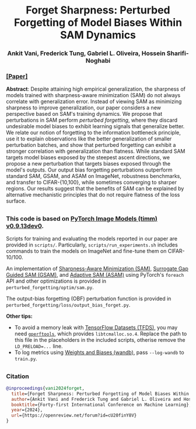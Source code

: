 <h1 align="center">Forget Sharpness: Perturbed Forgetting of Model Biases Within SAM Dynamics</h1>
<h3 align="center">Ankit Vani, Frederick Tung, Gabriel L. Oliveira, Hossein Sharifi-Noghabi</h3>

### [[Paper]](https://openreview.net/pdf?id=cU20finY8V)

**Abstract**: Despite attaining high empirical generalization, the sharpness of models trained with sharpness-aware minimization (SAM) do not always correlate with generalization error. Instead of viewing SAM as minimizing sharpness to improve generalization, our paper considers a new perspective based on SAM's training dynamics. We propose that perturbations in SAM perform *perturbed forgetting*, where they discard undesirable model biases to exhibit learning signals that generalize better. We relate our notion of forgetting to the information bottleneck principle, use it to explain observations like the better generalization of smaller perturbation batches, and show that perturbed forgetting can exhibit a stronger correlation with generalization than flatness. While standard SAM targets model biases exposed by the steepest ascent directions, we propose a new perturbation that targets biases exposed through the model's outputs. Our output bias forgetting perturbations outperform standard SAM, GSAM, and ASAM on ImageNet, robustness benchmarks, and transfer to CIFAR-{10,100}, while sometimes converging to sharper regions. Our results suggest that the benefits of SAM can be explained by alternative mechanistic principles that do not require flatness of the loss surface.

##

### This code is based on [PyTorch Image Models (timm) v0.9.13dev0](https://github.com/huggingface/pytorch-image-models/tree/f2fdd97e9f859285363c05988820c9350b737e59).

Scripts for training and evaluating the models reported in our paper are provided in `scripts/`. Particularly, `scripts/run_experiments.sh` includes commands to train the models on ImageNet and fine-tune them on CIFAR-10/100.

An implementation of [Sharpness-Aware Minimization (SAM)](https://arxiv.org/abs/2010.01412), [Surrogate Gap Guided SAM (GSAM)](https://arxiv.org/abs/2203.08065), and [Adaptive SAM (ASAM)](https://arxiv.org/abs/2102.11600) using PyTorch's `foreach` API and other optimizations is provided in `perturbed_forgetting/optim/sam.py`.

The output-bias forgetting (OBF) perturbation function is provided in `perturbed_forgetting/loss/output_bias_forget.py`.

**Other tips:**

- To avoid a memory leak with [TensorFlow Datasets (TFDS)](https://www.tensorflow.org/datasets/overview), you may need [`gperftools`](https://github.com/gperftools/gperftools), which provides `libtcmalloc.so.4`. Replace the path to this file in the placeholders in the included scripts, otherise remove the `LD_PRELOAD=...` line.
- To log metrics using [Weights and Biases (wandb)](https://docs.wandb.ai/), pass `--log-wandb` to `train.py`.

##

### Citation
```bibtex
@inproceedings{vani2024forget,
  title={Forget Sharpness: Perturbed Forgetting of Model Biases Within {SAM} Dynamics},
  author={Ankit Vani and Frederick Tung and Gabriel L. Oliveira and Hossein Sharifi-Noghabi},
  booktitle={Forty-first International Conference on Machine Learning},
  year={2024},
  url={https://openreview.net/forum?id=cU20finY8V}
}
```
